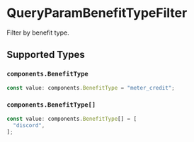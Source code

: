 # QueryParamBenefitTypeFilter

Filter by benefit type.


## Supported Types

### `components.BenefitType`

```typescript
const value: components.BenefitType = "meter_credit";
```

### `components.BenefitType[]`

```typescript
const value: components.BenefitType[] = [
  "discord",
];
```

